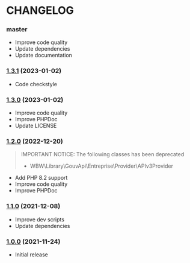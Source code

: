 CHANGELOG
=========

### master

- Improve code quality
- Update dependencies
- Update documentation

### [1.3.1](https://github.com/webeweb/gouv-api-library/tree/v1.3.1) (2023-01-02)

- Code checkstyle

### [1.3.0](https://github.com/webeweb/gouv-api-library/tree/v1.3.0) (2023-01-02)

- Improve code quality
- Improve PHPDoc
- Update LICENSE

### [1.2.0](https://github.com/webeweb/gouv-api-library/tree/v1.2.0) (2022-12-20)

> IMPORTANT NOTICE: The following classes has been deprecated
> - WBW\Library\GouvApi\Entreprise\Provider\APIv3Provider

- Add PHP 8.2 support
- Improve code quality
- Improve PHPDoc

### [1.1.0](https://github.com/webeweb/gouv-api-library/tree/v1.1.0) (2021-12-08)

- Improve dev scripts
- Update dependencies

### [1.0.0](https://github.com/webeweb/gouv-api-library/tree/v1.0.0) (2021-11-24)

- Initial release
